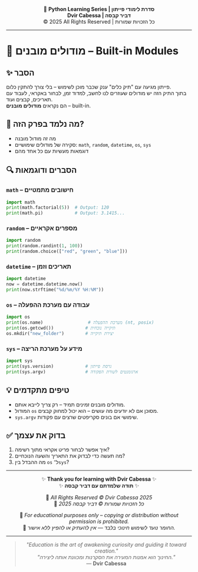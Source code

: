 <!-- DC_HEADER_START -->
<div align="center">

🐍 **Python Learning Series | סדרת לימודי פייתון**  
**Dvir Cabessa | דביר קבסה**  
© 2025 All Rights Reserved | כל הזכויות שמורות

</div>

---
<!-- DC_HEADER_END -->

# 📘 מודולים מובנים – Built-in Modules

## ✨ הסבר

פייתון מגיעה עם "תיק כלים" ענק שכבר מוכן לשימוש – בלי צורך להתקין כלום.  
בתוך התיק הזה יש מודולים שעוזרים לנו לחשב, למדוד זמן, לבחור באקראי, לעבוד עם תאריכים, קבצים ועוד.  
הם נקראים **מודולים מובנים** – built-in.

## 🧠 מה נלמד בפרק הזה?
- מה זה מודול מובנה
- סקירה של מודולים שימושיים: `math`, `random`, `datetime`, `os`, `sys`
- דוגמאות מעשיות עם כל אחד מהם

## 🔍 הסברים ודוגמאות

### `math` – חישובים מתמטיים
```python
import math
print(math.factorial(5))  # Output: 120
print(math.pi)            # Output: 3.1415...
```

### `random` – מספרים אקראיים
```python
import random
print(random.randint(1, 100))
print(random.choice(["red", "green", "blue"]))
```

### `datetime` – תאריכים וזמן
```python
import datetime
now = datetime.datetime.now()
print(now.strftime("%d/%m/%Y %H:%M"))
```

### `os` – עבודה עם מערכת ההפעלה
```python
import os
print(os.name)                 # מערכת ההפעלה (nt, posix)
print(os.getcwd())            # תיקייה נוכחית
os.mkdir("new_folder")        # יצירת תיקייה
```

### `sys` – מידע על מערכת הריצה
```python
import sys
print(sys.version)            # גרסת פייתון
print(sys.argv)               # ארגומנטים לשורת הפקודה
```

## 💡 טיפים מתקדמים

* מודולים מובנים זמינים תמיד – רק צריך לייבא אותם.
* המודול `os` מסוכן אם לא יודעים מה עושים – הוא יכול למחוק קבצים.
* `sys.argv` שימושי אם בונים סקריפטים שרצים עם פקודות.

## ✅ בדוק את עצמך

1. איך אפשר לבחור פריט אקראי מתוך רשימה?
2. מה תעשה כדי לבדוק את התאריך והשעה הנוכחיים?
3. מה ההבדל בין `os` ל־`sys`?

<!-- DC_FOOTER_START -->
---

<div align="center">

✨ **Thank you for learning with Dvir Cabessa** ✨  
✨ **תודה שלמדתם עם דביר קבסה** ✨  

📘 *All Rights Reserved © Dvir Cabessa 2025*  
📘 *כל הזכויות שמורות © דביר קבסה 2025*  

🔗 *For educational purposes only – copying or distribution without permission is prohibited.*  
🔗 *החומר נועד לשימוש חינוכי בלבד — אין להעתיק או להפיץ ללא אישור.*

---

> _"Education is the art of awakening curiosity and guiding it toward creation."_  
> _"החינוך הוא אמנות המעירה את הסקרנות ומכוונת אותה ליצירה."_  
> — **Dvir Cabessa**

</div>
<!-- DC_FOOTER_END -->

